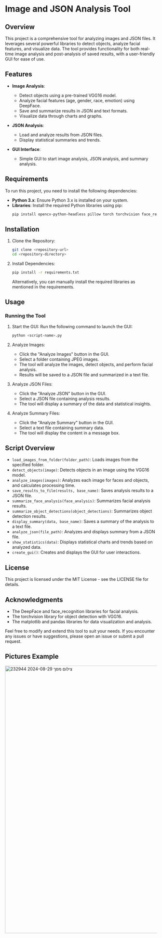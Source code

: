# Image and JSON Analysis Tool

## Overview

This project is a comprehensive tool for analyzing images and JSON files. It leverages several powerful libraries to detect objects, analyze facial features, and visualize data. The tool provides functionality for both real-time image analysis and post-analysis of saved results, with a user-friendly GUI for ease of use.

## Features

- **Image Analysis**:
  - Detect objects using a pre-trained VGG16 model.
  - Analyze facial features (age, gender, race, emotion) using DeepFace.
  - Save and summarize results in JSON and text formats.
  - Visualize data through charts and graphs.

- **JSON Analysis**:
  - Load and analyze results from JSON files.
  - Display statistical summaries and trends.

- **GUI Interface**:
  - Simple GUI to start image analysis, JSON analysis, and summary analysis.

## Requirements

To run this project, you need to install the following dependencies:

- **Python 3.x**: Ensure Python 3.x is installed on your system.
- **Libraries**: Install the required Python libraries using pip:
  ```bash
  pip install opencv-python-headless pillow torch torchvision face_recognition deepface matplotlib pandas


## Installation

1. Clone the Repository:
   ```bash
   git clone <repository-url>
   cd <repository-directory>
   ```

2. Install Dependencies:
   ```bash
   pip install -r requirements.txt
   ```
   Alternatively, you can manually install the required libraries as mentioned in the requirements.

## Usage

### Running the Tool

1. Start the GUI: Run the following command to launch the GUI:
   ```bash
   python <script-name>.py
   ```

2. Analyze Images:
   - Click the "Analyze Images" button in the GUI.
   - Select a folder containing JPEG images.
   - The tool will analyze the images, detect objects, and perform facial analysis.
   - Results will be saved to a JSON file and summarized in a text file.

3. Analyze JSON Files:
   - Click the "Analyze JSON" button in the GUI.
   - Select a JSON file containing analysis results.
   - The tool will display a summary of the data and statistical insights.

4. Analyze Summary Files:
   - Click the "Analyze Summary" button in the GUI.
   - Select a text file containing summary data.
   - The tool will display the content in a message box.

## Script Overview

- `load_images_from_folder(folder_path)`: Loads images from the specified folder.
- `detect_objects(image)`: Detects objects in an image using the VGG16 model.
- `analyze_images(images)`: Analyzes each image for faces and objects, and calculates processing time.
- `save_results_to_file(results, base_name)`: Saves analysis results to a JSON file.
- `summarize_face_analysis(face_analysis)`: Summarizes facial analysis results.
- `summarize_object_detections(object_detections)`: Summarizes object detection results.
- `display_summary(data, base_name)`: Saves a summary of the analysis to a text file.
- `analyze_json(file_path)`: Analyzes and displays summary from a JSON file.
- `show_statistics(data)`: Displays statistical charts and trends based on analyzed data.
- `create_gui()`: Creates and displays the GUI for user interactions.

## License

This project is licensed under the MIT License - see the LICENSE file for details.

## Acknowledgments

- The DeepFace and face_recognition libraries for facial analysis.
- The torchvision library for object detection with VGG16.
- The matplotlib and pandas libraries for data visualization and analysis.

Feel free to modify and extend this tool to suit your needs. If you encounter any issues or have suggestions, please open an issue or submit a pull request.
## Pictures Example
<img width="883" alt="צילום מסך 2024-08-29 232944" src="https://github.com/user-attachments/assets/1ebddd7f-b0a0-40e5-be07-0a6d4aaed8fe">




